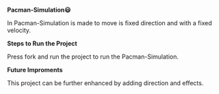 **Pacman-Simulation😃**<br>

In Pacman-Simulation is made to move is fixed direction and with a fixed velocity.

**Steps to Run the Project**

Press fork and run the project to run the Pacman-Simulation.

**Future Improments**

This project can be further enhanced by adding direction and effects.
